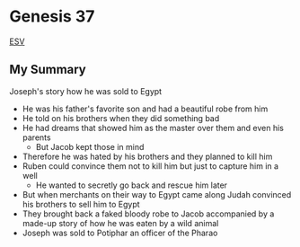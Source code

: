 # Genesis 37

[ESV](https://www.biblegateway.com/passage/?search=genesis+37&version=ESV)

## My Summary

Joseph's story how he was sold to Egypt
- He was his father's favorite son and had a beautiful robe from him
- He told on his brothers when they did something bad
- He had dreams that showed him as the master over them and even his parents
  - But Jacob kept those in mind
- Therefore he was hated by his brothers and they planned to kill him
- Ruben could convince them not to kill him but just to capture him in a well
  - He wanted to secretly go back and rescue him later
- But when merchants on their way to Egypt came along Judah convinced his brothers to sell him to Egypt
- They brought back a faked bloody robe to Jacob accompanied by a made-up story of how he was eaten by a wild animal
- Joseph was sold to Potiphar an officer of the Pharao
